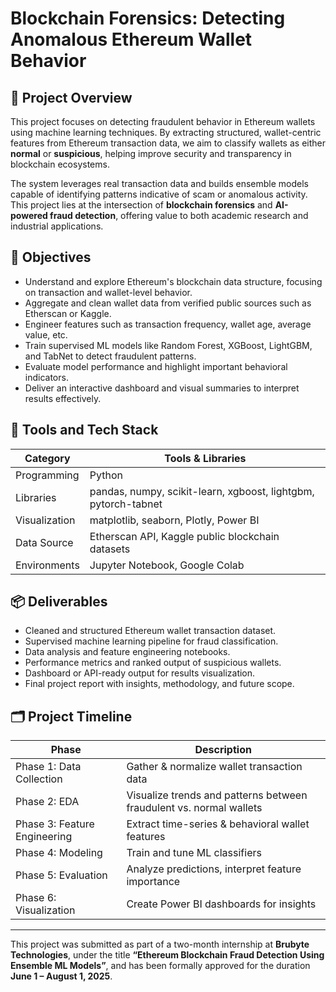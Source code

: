 # Blockchain Forensics: Detecting Anomalous Ethereum Wallet Behavior

## 🚀 Project Overview

This project focuses on detecting fraudulent behavior in Ethereum wallets using machine learning techniques. By extracting structured, wallet-centric features from Ethereum transaction data, we aim to classify wallets as either **normal** or **suspicious**, helping improve security and transparency in blockchain ecosystems.

The system leverages real transaction data and builds ensemble models capable of identifying patterns indicative of scam or anomalous activity. This project lies at the intersection of **blockchain forensics** and **AI-powered fraud detection**, offering value to both academic research and industrial applications.

## 🎯 Objectives

- Understand and explore Ethereum's blockchain data structure, focusing on transaction and wallet-level behavior.
- Aggregate and clean wallet data from verified public sources such as Etherscan or Kaggle.
- Engineer features such as transaction frequency, wallet age, average value, etc.
- Train supervised ML models like Random Forest, XGBoost, LightGBM, and TabNet to detect fraudulent patterns.
- Evaluate model performance and highlight important behavioral indicators.
- Deliver an interactive dashboard and visual summaries to interpret results effectively.

## 🔧 Tools and Tech Stack

| Category         | Tools & Libraries                                  |
|------------------|----------------------------------------------------|
| Programming      | Python                                             |
| Libraries        | pandas, numpy, scikit-learn, xgboost, lightgbm, pytorch-tabnet |
| Visualization    | matplotlib, seaborn, Plotly, Power BI              |
| Data Source      | Etherscan API, Kaggle public blockchain datasets   |
| Environments     | Jupyter Notebook, Google Colab                     |

## 📦 Deliverables

- Cleaned and structured Ethereum wallet transaction dataset.
- Supervised machine learning pipeline for fraud classification.
- Data analysis and feature engineering notebooks.
- Performance metrics and ranked output of suspicious wallets.
- Dashboard or API-ready output for results visualization.
- Final project report with insights, methodology, and future scope.

## 🗂️ Project Timeline

| Phase                         | Description                                                 |
|------------------------------|-------------------------------------------------------------|
| Phase 1: Data Collection      | Gather & normalize wallet transaction data                 |
| Phase 2: EDA                 | Visualize trends and patterns between fraudulent vs. normal wallets |
| Phase 3: Feature Engineering | Extract time-series & behavioral wallet features           |
| Phase 4: Modeling            | Train and tune ML classifiers                              |
| Phase 5: Evaluation          | Analyze predictions, interpret feature importance          |
| Phase 6: Visualization       | Create Power BI dashboards for insights                    |

---

This project was submitted as part of a two-month internship at **Brubyte Technologies**, under the title **“Ethereum Blockchain Fraud Detection Using Ensemble ML Models”**, and has been formally approved for the duration **June 1 – August 1, 2025**.

